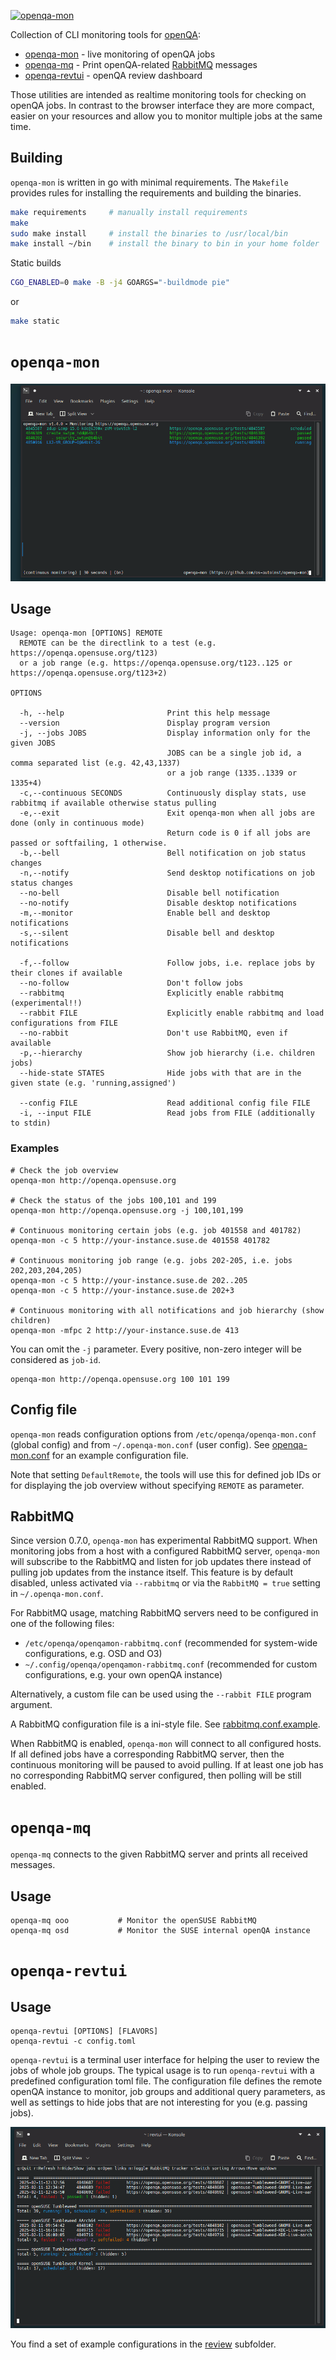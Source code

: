 [![openqa-mon](https://github.com/os-autoinst/openqa-mon/actions/workflows/openqa-mon.yml/badge.svg)](https://github.com/os-autoinst/openqa-mon/actions/workflows/openqa-mon.yml)

Collection of CLI monitoring tools for [openQA](https://open.qa):

* [openqa-mon](#openqa-mon) - live monitoring of openQA jobs
* [openqa-mq](#openqa-mq) - Print openQA-related [RabbitMQ](https://rabbit.opensuse.org/) messages
* [openqa-revtui](#openqa-revtui) - openQA review dashboard

Those utilities are intended as realtime monitoring tools for checking on openQA jobs.
In contrast to the browser interface they are more compact, easier on your resources and allow you to monitor multiple jobs at the same time.

## Building

`openqa-mon` is written in go with minimal requirements. The `Makefile` provides rules for installing the requirements and building the binaries.

```bash
make requirements     # manually install requirements
make
sudo make install     # install the binaries to /usr/local/bin
make install ~/bin    # install the binary to bin in your home folder
```

Static builds

```bash
CGO_ENABLED=0 make -B -j4 GOARGS="-buildmode pie"
```

or

```bash
make static
```

# `openqa-mon`

![Screenshot of openqa-mon showing multiple jobs](doc/openqa-mon.png)

## Usage

```
Usage: openqa-mon [OPTIONS] REMOTE
  REMOTE can be the directlink to a test (e.g. https://openqa.opensuse.org/t123)
  or a job range (e.g. https://openqa.opensuse.org/t123..125 or https://openqa.opensuse.org/t123+2)

OPTIONS

  -h, --help                       Print this help message
  --version                        Display program version
  -j, --jobs JOBS                  Display information only for the given JOBS
                                   JOBS can be a single job id, a comma separated list (e.g. 42,43,1337)
                                   or a job range (1335..1339 or 1335+4)
  -c,--continuous SECONDS          Continuously display stats, use rabbitmq if available otherwise status pulling
  -e,--exit                        Exit openqa-mon when all jobs are done (only in continuous mode)
                                   Return code is 0 if all jobs are passed or softfailing, 1 otherwise.
  -b,--bell                        Bell notification on job status changes
  -n,--notify                      Send desktop notifications on job status changes
  --no-bell                        Disable bell notification
  --no-notify                      Disable desktop notifications
  -m,--monitor                     Enable bell and desktop notifications
  -s,--silent                      Disable bell and desktop notifications

  -f,--follow                      Follow jobs, i.e. replace jobs by their clones if available
  --no-follow                      Don't follow jobs
  --rabbitmq                       Explicitly enable rabbitmq (experimental!!)
  --rabbit FILE                    Explicitly enable rabbitmq and load configurations from FILE
  --no-rabbit                      Don't use RabbitMQ, even if available
  -p,--hierarchy                   Show job hierarchy (i.e. children jobs)
  --hide-state STATES              Hide jobs with that are in the given state (e.g. 'running,assigned')

  --config FILE                    Read additional config file FILE
  -i, --input FILE                 Read jobs from FILE (additionally to stdin)
  ```

### Examples

```
# Check the job overview
openqa-mon http://openqa.opensuse.org

# Check the status of the jobs 100,101 and 199
openqa-mon http://openqa.opensuse.org -j 100,101,199

# Continuous monitoring certain jobs (e.g. job 401558 and 401782)
openqa-mon -c 5 http://your-instance.suse.de 401558 401782

# Continuous monitoring job range (e.g. jobs 202-205, i.e. jobs 202,203,204,205)
openqa-mon -c 5 http://your-instance.suse.de 202..205
openqa-mon -c 5 http://your-instance.suse.de 202+3

# Continuous monitoring with all notifications and job hierarchy (show children)
openqa-mon -mfpc 2 http://your-instance.suse.de 413
```

You can omit the `-j` parameter. Every positive, non-zero integer will be considered as `job-id`.

```
openqa-mon http://openqa.opensuse.org 100 101 199
```

## Config file

`openqa-mon` reads configuration options from `/etc/openqa/openqa-mon.conf` (global config) and from `~/.openqa-mon.conf` (user config).
See [openqa-mon.conf](openqa-mon.conf) for an example configuration file.

Note that setting `DefaultRemote`, the tools will use this for defined job IDs or for displaying the job overview without specifying `REMOTE` as parameter.

## RabbitMQ

Since version 0.7.0, `openqa-mon` has experimental RabbitMQ support. When monitoring jobs from a host with a configured RabbitMQ server, `openqa-mon` will subscribe to the RabbitMQ and listen for job updates there instead of pulling job updates from the instance itself. This feature is by default disabled, unless activated via `--rabbitmq` or via the `RabbitMQ = true` setting in `~/.openqa-mon.conf`.

For RabbitMQ usage, matching RabbitMQ servers need to be configured in one of the following files:

* `/etc/openqa/openqamon-rabbitmq.conf` (recommended for system-wide configurations, e.g. OSD and O3)
* `~/.config/openqa/openqamon-rabbitmq.conf` (recommended for custom configurations, e.g. your own openQA instance)

Alternatively, a custom file can be used using the `--rabbit FILE` program argument.

A RabbitMQ configuration file is a ini-style file. See [rabbitmq.conf.example](rabbitmq.conf.example).

When RabbitMQ is enabled, `openqa-mon` will connect to all configured hosts. If all defined jobs have a corresponding RabbitMQ server, then the continuous monitoring will be paused to avoid pulling. If at least one job has no corresponding RabbitMQ server configured, then polling will be still enabled.

# `openqa-mq`

`openqa-mq` connects to the given RabbitMQ server and prints all received messages.

## Usage

    openqa-mq ooo           # Monitor the openSUSE RabbitMQ
    openqa-mq osd           # Monitor the SUSE internal openQA instance

# `openqa-revtui`

## Usage

    openqa-revtui [OPTIONS] [FLAVORS]
    openqa-revtui -c config.toml

`openqa-revtui` is a terminal user interface for helping the user to review the jobs of whole job groups. The typical usage is to run `openqa-revtui` with a predefined configuration toml file. The configuration file defines the remote openQA instance to monitor, job groups and additional query parameters, as well as settings to hide jobs that are not interesting for you (e.g. passing jobs).

![Screenshot of a terminal running openqa-revtui showing four failed jobs in purple and a couple of empty job groups](doc/openqa-revtui.png)

You find a set of example configurations in the [review](_review) subfolder.
